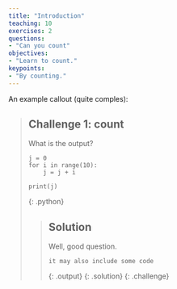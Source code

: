 ```yaml
---
title: "Introduction"
teaching: 10
exercises: 2
questions:
- "Can you count"
objectives:
- "Learn to count."
keypoints:
- "By counting."
---
```



An example callout (quite comples):

> ## Challenge 1: count
>
> What is the output?
>
> ~~~
> j = 0
> for i in range(10):
>     j = j + i
>
> print(j)
> ~~~
> {: .python}
>
> > ## Solution
> >
> > Well, good question.
> >
> > ~~~
> > it may also include some code
> > ~~~
> > {: .output}
> {: .solution}
{: .challenge}
